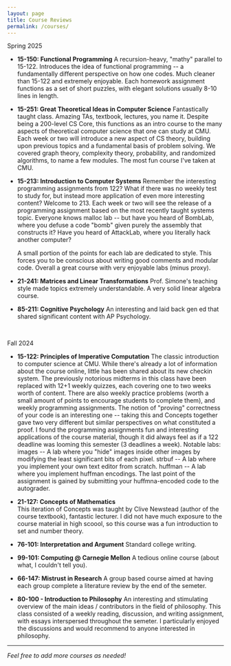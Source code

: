```yaml
---
layout: page
title: Course Reviews
permalink: /courses/
---
```


Spring 2025
- **15-150: Functional Programming**
  A recursion-heavy, "mathy" parallel to 15-122. Introduces the idea of functional programming -- a fundamentally different perspective on how one codes. Much cleaner than 15-122 and extremely enjoyable. Each homework assignment functions as a set of short puzzles, with elegant solutions usually 8-10 lines in length. 
- **15-251: Great Theoretical Ideas in Computer Science**
  Fantastically taught class. Amazing TAs, textbook, lectures, you name it. Despite being a 200-level CS Core, this functions as an intro course to the many aspects of theoretical computer science that one can study at CMU. Each week or two will introduce a new aspect of CS theory, building upon previous topics and a fundamental basis of problem solving. We covered graph theory, complexity theory, probability, and randomized algorithms, to name a few modules. The most fun course I've taken at CMU. 
- **15-213: Introduction to Computer Systems**
  Remember the interesting programming assignments from 122? What if there was no weekly test to study for, but instead more application of even more interesting content? Welcome to 213. Each week or two will see the release of a programming assignment based on the most recently taught systems topic. Everyone knows malloc lab -- but have you heard of BombLab, where you defuse a code "bomb" given purely the assembly that constructs it? Have you heard of AttackLab, where you literally hack another computer?

  A small portion of the points for each lab are dedicated to style. This forces you to be conscious about writing good comments and modular code.
  Overall a great course with very enjoyable labs (minus proxy). 
- **21-241: Matrices and Linear Transformations**
  Prof. Simone's teaching style made topics extremely understandable. A very solid linear algebra course. 
- **85-211: Cognitive Psychology**
  An interesting and laid back gen ed that shared significant content with AP Psychology.

<br>

Fall 2024


- **15-122: Principles of Imperative Computation**
  The classic introduction to computer science at CMU. While there's already a lot of information about the course online, little has been shared about its new checkin system. The previously notorious midterms in this class have been replaced with 12+1 weekly quizzes, each covering one to two weeks worth of content. There are also weekly practice problems (worth a small amount of points to encourage students to complete them), and weekly programming assignments.
  The notion of "proving" correctness of your code is an interesting one -- taking this and Concepts together gave two very different but similar perspectives on what constituted a proof.
  I found the programming assignments fun and interesting applications of the course material, though it did always feel as if a 122 deadline was looming this semester (3 deadlines a week).
  Notable labs:
  images -- A lab where you "hide" images inside other images by modifying the least significant bits of each pixel. 
  strbuf -- A lab where you implement your own text editor from scratch. 
  huffman -- A lab where you implement huffman encodings. The last point of the assignment is gained by submitting your huffmna-encoded code to the autograder. 

- **21-127: Concepts of Mathematics**  
  This iteration of Concepts was taught by Clive Newstead (author of the course textbook), fantastic lecturer. I did not have much exposure to the course material in high scoool, so this course was a fun introduction to set and number theory. 

- **76-101: Interpretation and Argument**
  Standard college writing. 

- **99-101: Computing @ Carnegie Mellon**
  A tedious online course (about what, I couldn't tell you).
  
- **66-147: Mistrust in Research**
A group based course aimed at having each group complete a literature review by the end of the semeter.

- **80-100 - Introduction to Philosophy**
  An interesting and stimulating overview of the main ideas / contributors in the field of philosophy. This class consisted of a weekly reading, discussion, and writing assignment, with essays interspersed throughout the semeter. I particularly enjoyed the discussions and would recommend to anyone interested in philosophy. 


---

*Feel free to add more courses as needed!*  


